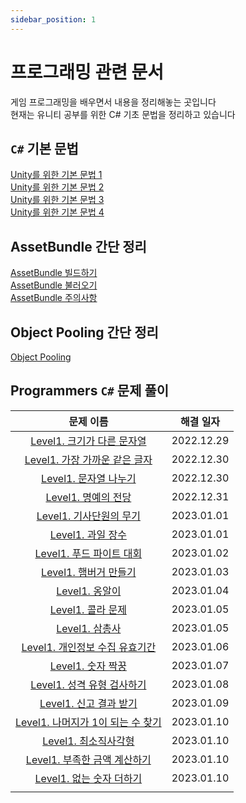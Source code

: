 ```yaml
---
sidebar_position: 1
---
```


# 프로그래밍 관련 문서

게임 프로그래밍을 배우면서 내용을 정리해놓는 곳입니다<br />
현재는 유니티 공부를 위한 C# 기초 문법을 정리하고 있습니다

## ``C#`` 기본 문법
[Unity를 위한 기본 문법 1](Unity/Unity_Basic_1)<br />
[Unity를 위한 기본 문법 2](Unity/Unity_Basic_2)<br />
[Unity를 위한 기본 문법 3](Unity/Unity_Basic_3)<br />
[Unity를 위한 기본 문법 4](Unity/Unity_Basic_4)<br />

## AssetBundle 간단 정리
[AssetBundle 빌드하기](Unity/AssetBundle_1)<br />
[AssetBundle 불러오기](Unity/AssetBundle_2)<br />
[AssetBundle 주의사항](Unity/AssetBundle_3)<br />

## Object Pooling 간단 정리
[Object Pooling](Unity/ObjectPooling_1.md)<br />

## Programmers ``C#`` 문제 풀이
|                                                                                 문제 이름                                                                                 | 해결 일자  |
|:-------------------------------------------------------------------------------------------------------------------------------------------------------------------------:|------------|
| [Level1. 크기가 다른 문자열](Programmers/Level%201/lv1_%ED%81%AC%EA%B8%B0%EA%B0%80%20%EB%8B%A4%EB%A5%B8%20%EB%AC%B8%EC%9E%90%EC%97%B4.md)                                 | 2022.12.29 |
| [Level1. 가장 가까운 같은 글자](Programmers/Level%201/lv1_%EA%B0%80%EC%9E%A5%20%EA%B0%80%EA%B9%8C%EC%9A%B4%20%EA%B0%99%EC%9D%80%20%EA%B8%80%EC%9E%90.md)                  | 2022.12.30 |
| [Level1. 문자열 나누기](Programmers/Level%201/lv1_%EB%AC%B8%EC%9E%90%EC%97%B4%20%EB%82%98%EB%88%84%EA%B8%B0.md)                                                           | 2022.12.30 |
| [Level1. 명예의 전당](Programmers/Level%201/lv1_%EB%AA%85%EC%98%88%EC%9D%98%20%EC%A0%84%EB%8B%B9.md)                                                                      | 2022.12.31 |
| [Level1. 기사단원의 무기](Programmers/Level%201/lv1_%EA%B8%B0%EC%82%AC%EB%8B%A8%EC%9B%90%EC%9D%98%20%EB%AC%B4%EA%B8%B0.md)                                                | 2023.01.01 |
| [Level1. 과일 장수](Programmers/Level%201/lv1_%EA%B3%BC%EC%9D%BC%20%EC%9E%A5%EC%88%98.md)                                                                                 | 2023.01.01 |
| [Level1. 푸드 파이트 대회](Programmers/Level%201/lv1_%ED%91%B8%EB%93%9C%20%ED%8C%8C%EC%9D%B4%ED%8A%B8%20%EB%8C%80%ED%9A%8C.md)                                            | 2023.01.02 |
| [Level1. 햄버거 만들기](Programmers/Level%201/lv1_%ED%96%84%EB%B2%84%EA%B1%B0%20%EB%A7%8C%EB%93%A4%EA%B8%B0.md)                                                           | 2023.01.03 |
| [Level1. 옹알이](Programmers/Level%201/lv1_%EC%98%B9%EC%95%8C%EC%9D%B4.md)                                                                                                | 2023.01.04 |
| [Level1. 콜라 문제](Programmers/Level%201/lv1_%EC%BD%9C%EB%9D%BC%20%EB%AC%B8%EC%A0%9C.md)                                                                                 | 2023.01.05 |
| [Level1. 삼총사](Programmers/Level%201/lv1_%EC%82%BC%EC%B4%9D%EC%82%AC.md)                                                                                                | 2023.01.05 |
| [Level1. 개인정보 수집 유효기간](Programmers/Level%201/lv1_%EA%B0%9C%EC%9D%B8%EC%A0%95%EB%B3%B4%20%EC%88%98%EC%A7%91%20%EC%9C%A0%ED%9A%A8%EA%B8%B0%EA%B0%84.md)           | 2023.01.06 |
| [Level1. 숫자 짝꿍](Programmers/Level%201/lv1_%EC%88%AB%EC%9E%90%20%EC%A7%9D%EA%BF%8D.md)                                                                                 | 2023.01.07 |
| [Level1. 성격 유형 검사하기](Programmers/Level%201/lv1_%EC%84%B1%EA%B2%A9%20%EC%9C%A0%ED%98%95%20%EA%B2%80%EC%82%AC%ED%95%98%EA%B8%B0.md)                                 | 2023.01.08 |
| [Level1. 신고 결과 받기](Programmers/Level%201/lv1_%EC%8B%A0%EA%B3%A0%20%EA%B2%B0%EA%B3%BC%20%EB%B0%9B%EA%B8%B0.md)                                                       | 2023.01.09 |
| [Level1. 나머지가 1이 되는 수 찾기](Programmers/Level%201/lv1_%EB%82%98%EB%A8%B8%EC%A7%80%EA%B0%80%201%EC%9D%B4%20%EB%90%98%EB%8A%94%20%EC%88%98%20%EC%B0%BE%EA%B8%B0.md) | 2023.01.10 |
| [Level1. 최소직사각형](Programmers/Level%201/lv1_%EC%B5%9C%EC%86%8C%EC%A7%81%EC%82%AC%EA%B0%81%ED%98%95.md)                                                               | 2023.01.10 |
| [Level1. 부족한 금액 계산하기](Programmers/Level%201/lv1_%EB%B6%80%EC%A1%B1%ED%95%9C%20%EA%B8%88%EC%95%A1%20%EA%B3%84%EC%82%B0%ED%95%98%EA%B8%B0.md)                      | 2023.01.10 |
| [Level1. 없는 숫자 더하기](Programmers/Level%201/lv1_%EC%97%86%EB%8A%94%20%EC%88%AB%EC%9E%90%20%EB%8D%94%ED%95%98%EA%B8%B0.md)                                            | 2023.01.10 |
|                                                                                                                                                                           |            |